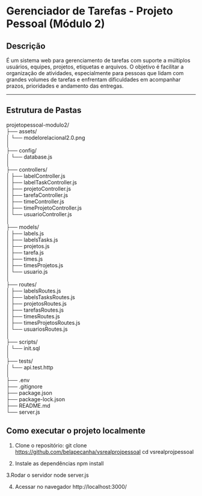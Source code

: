 # Gerenciador de Tarefas - Projeto Pessoal (Módulo 2)

## Descrição
É um sistema web para gerenciamento de tarefas com suporte a múltiplos usuários, equipes, projetos, etiquetas e arquivos. O objetivo é facilitar a organização de atividades, especialmente para pessoas que lidam com grandes volumes de tarefas e enfrentam dificuldades em acompanhar prazos, prioridades e andamento das entregas.

---

## Estrutura de Pastas<br>
projetopessoal-modulo2/<br>
├── assets/<br>
│    └── modelorelacional2.0.png<br>
│<br>
├── config/<br>
│    └── database.js<br>
│<br>
├── controllers/<br>
│    ├── labelController.js<br>
│    ├── labelTaskController.js<br>
│    ├── projetoController.js<br>
│    ├── tarefaController.js<br>
│    ├── timeController.js<br>
│    ├── timeProjetoController.js<br>
│    └── usuarioController.js<br>
│<br>
├── models/<br>
│    ├── labels.js<br>
│    ├── labelsTasks.js<br>
│    ├── projetos.js<br>
│    ├── tarefa.js<br>
│    ├── times.js<br>
│    ├── timesProjetos.js<br>
│    └── usuario.js<br>
│<br>
├── routes/<br>
│    ├── labelsRoutes.js<br>
│    ├── labelsTasksRoutes.js<br>
│    ├── projetosRoutes.js<br>
│    ├── tarefasRoutes.js<br>
│    ├── timesRoutes.js<br>
│    ├── timesProjetosRoutes.js<br>
│    └── usuariosRoutes.js<br>
│<br>
├── scripts/<br>
│    └── init.sql<br>
│<br>
├── tests/<br>
│    └── api.test.http<br>
│<br>
├── .env<br>
├── .gitignore<br>
├── package.json<br>
├── package-lock.json<br>
├── README.md<br>
└── server.js<br>

## Como executar o projeto localmente
1. Clone o repositório:
git clone https://github.com/belapecanha/vsrealprojpessoal
cd vsrealprojpessoal

2. Instale as dependências
npm install

3.Rodar o servidor
node server.js

4. Acessar no navegador
http://localhost:3000/




